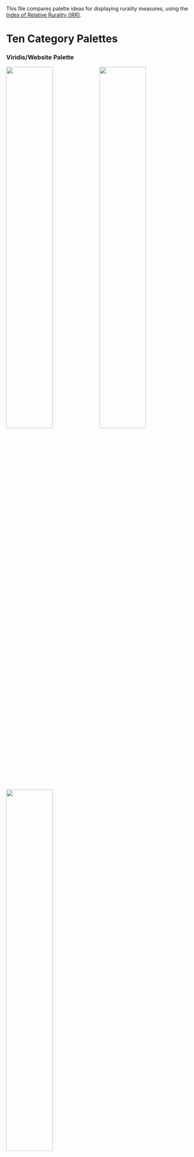 This file compares palette ideas for displaying rurality measures, using
the [Index of Relative Rurality
(IRR)](https://purr.purdue.edu/publications/2960/1).

Ten Category Palettes
=====================

### Viridis/Website Palette

<img src="irr_color_palette_examples_files/figure-markdown_strict/unnamed-chunk-4-1.png" width="50%" /><img src="irr_color_palette_examples_files/figure-markdown_strict/unnamed-chunk-4-2.png" width="50%" /><img src="irr_color_palette_examples_files/figure-markdown_strict/unnamed-chunk-4-3.png" width="50%" />

### Viridis Plasma

<img src="irr_color_palette_examples_files/figure-markdown_strict/unnamed-chunk-5-1.png" width="50%" /><img src="irr_color_palette_examples_files/figure-markdown_strict/unnamed-chunk-5-2.png" width="50%" /><img src="irr_color_palette_examples_files/figure-markdown_strict/unnamed-chunk-5-3.png" width="50%" />

### Viridis

<img src="irr_color_palette_examples_files/figure-markdown_strict/unnamed-chunk-6-1.png" width="50%" /><img src="irr_color_palette_examples_files/figure-markdown_strict/unnamed-chunk-6-2.png" width="50%" /><img src="irr_color_palette_examples_files/figure-markdown_strict/unnamed-chunk-6-3.png" width="50%" />

Five Category Palettes
======================

### Color Blind Palette

<img src="irr_color_palette_examples_files/figure-markdown_strict/unnamed-chunk-7-1.png" width="50%" /><img src="irr_color_palette_examples_files/figure-markdown_strict/unnamed-chunk-7-2.png" width="50%" /><img src="irr_color_palette_examples_files/figure-markdown_strict/unnamed-chunk-7-3.png" width="50%" />

### Evo Palette

<img src="irr_color_palette_examples_files/figure-markdown_strict/unnamed-chunk-8-1.png" width="50%" /><img src="irr_color_palette_examples_files/figure-markdown_strict/unnamed-chunk-8-2.png" width="50%" /><img src="irr_color_palette_examples_files/figure-markdown_strict/unnamed-chunk-8-3.png" width="50%" />

### Evo Palette 2

<img src="irr_color_palette_examples_files/figure-markdown_strict/unnamed-chunk-9-1.png" width="50%" /><img src="irr_color_palette_examples_files/figure-markdown_strict/unnamed-chunk-9-2.png" width="50%" /><img src="irr_color_palette_examples_files/figure-markdown_strict/unnamed-chunk-9-3.png" width="50%" />

### Viridis Plasma

<img src="irr_color_palette_examples_files/figure-markdown_strict/unnamed-chunk-10-1.png" width="50%" /><img src="irr_color_palette_examples_files/figure-markdown_strict/unnamed-chunk-10-2.png" width="50%" /><img src="irr_color_palette_examples_files/figure-markdown_strict/unnamed-chunk-10-3.png" width="50%" />

### Viridis

<img src="irr_color_palette_examples_files/figure-markdown_strict/unnamed-chunk-11-1.png" width="50%" /><img src="irr_color_palette_examples_files/figure-markdown_strict/unnamed-chunk-11-2.png" width="50%" /><img src="irr_color_palette_examples_files/figure-markdown_strict/unnamed-chunk-11-3.png" width="50%" />

### Color Picker

<img src="irr_color_palette_examples_files/figure-markdown_strict/unnamed-chunk-12-1.png" width="50%" /><img src="irr_color_palette_examples_files/figure-markdown_strict/unnamed-chunk-12-2.png" width="50%" /><img src="irr_color_palette_examples_files/figure-markdown_strict/unnamed-chunk-12-3.png" width="50%" />

### Coolors 1

<img src="irr_color_palette_examples_files/figure-markdown_strict/unnamed-chunk-13-1.png" width="50%" /><img src="irr_color_palette_examples_files/figure-markdown_strict/unnamed-chunk-13-2.png" width="50%" /><img src="irr_color_palette_examples_files/figure-markdown_strict/unnamed-chunk-13-3.png" width="50%" />

### Coolors 2

<img src="irr_color_palette_examples_files/figure-markdown_strict/unnamed-chunk-14-1.png" width="50%" /><img src="irr_color_palette_examples_files/figure-markdown_strict/unnamed-chunk-14-2.png" width="50%" /><img src="irr_color_palette_examples_files/figure-markdown_strict/unnamed-chunk-14-3.png" width="50%" />
